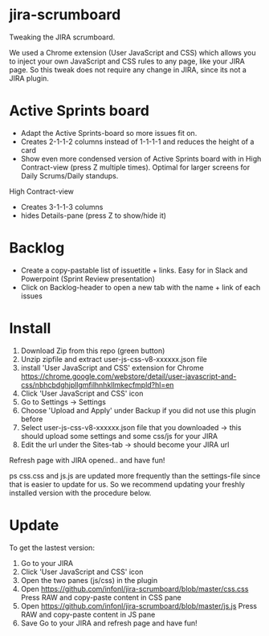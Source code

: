 # jira-scrumboard
Tweaking the JIRA scrumboard.

We used a Chrome extension (User JavaScript and CSS) which allows you to inject your own JavaScript and CSS rules to any page, like your JIRA page. So this tweak does not require any change in JIRA, since its not a JIRA plugin.

Active Sprints board
===========================
- Adapt the Active Sprints-board so more issues fit on. 
- Creates 2-1-1-2 columns instead of 1-1-1-1 and reduces the height of a card
- Show even more condensed version of Active Sprints board with in High Contract-view (press Z multiple times). Optimal for larger screens for Daily Scrums/Daily standups.

High Contract-view
- Creates 3-1-1-3 columns 
- hides Details-pane (press Z to show/hide it)


Backlog
=====================
- Create a copy-pastable list of issuetitle + links. Easy for in Slack and Powerpoint (Sprint Review presentation)
- Click on Backlog-header to open a new tab with the name + link of each issues

Install
=====================
1. Download Zip from this repo (green button)
2. Unzip zipfile and extract user-js-css-v8-xxxxxx.json file 
3. install 'User JavaScript and CSS' extension for Chrome
https://chrome.google.com/webstore/detail/user-javascript-and-css/nbhcbdghjpllgmfilhnhkllmkecfmpld?hl=en
4. Click 'User JavaScript and CSS' icon 
5. Go to Settings -> Settings
6. Choose 'Upload and Apply' under Backup if you did not use this plugin before
7. Select user-js-css-v8-xxxxxx.json file that you downloaded -> this should upload some settings and some css/js for your JIRA
8. Edit the url under the Sites-tab -> should become your JIRA url

Refresh page with JIRA opened.. and have fun!

ps css.css and js.js are updated more frequently than the settings-file since that is easier to update for us. So we recommend updating your freshly installed version with the procedure below.

Update
=====================
To get the lastest version:
1. Go to your JIRA
2. Click 'User JavaScript and CSS' icon 
3. Open the two panes (js/css) in the plugin
4. Open https://github.com/infonl/jira-scrumboard/blob/master/css.css Press RAW and copy-paste content in CSS pane
5. Open https://github.com/infonl/jira-scrumboard/blob/master/js.js Press RAW and copy-paste content in JS pane
6. Save
Go to your JIRA and refresh page and have fun!




